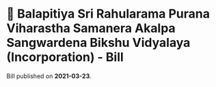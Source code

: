 # 📄  Balapitiya Sri Rahularama Purana Viharastha Samanera Akalpa Sangwardena Bikshu Vidyalaya (Incorporation) - Bill

Bill published on **2021-03-23**.
